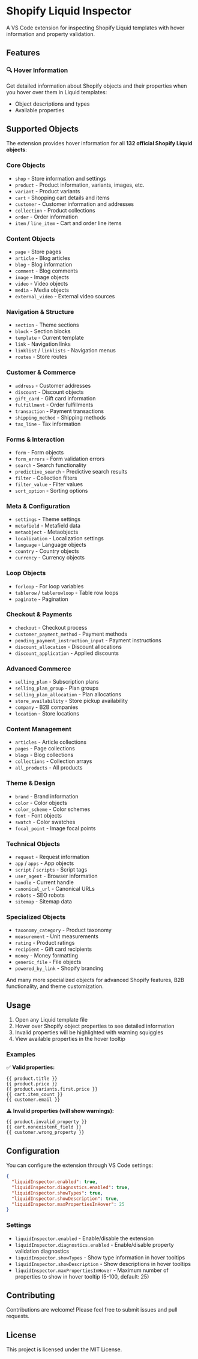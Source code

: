 # Shopify Liquid Inspector

A VS Code extension for inspecting Shopify Liquid templates with hover information and property validation.

## Features

### 🔍 Hover Information

Get detailed information about Shopify objects and their properties when you hover over them in Liquid templates:

- Object descriptions and types
- Available properties

## Supported Objects

The extension provides hover information for all **132 official Shopify Liquid objects**:

### Core Objects

- `shop` - Store information and settings
- `product` - Product information, variants, images, etc.
- `variant` - Product variants
- `cart` - Shopping cart details and items
- `customer` - Customer information and addresses
- `collection` - Product collections
- `order` - Order information
- `item` / `line_item` - Cart and order line items

### Content Objects

- `page` - Store pages
- `article` - Blog articles
- `blog` - Blog information
- `comment` - Blog comments
- `image` - Image objects
- `video` - Video objects
- `media` - Media objects
- `external_video` - External video sources

### Navigation & Structure

- `section` - Theme sections
- `block` - Section blocks
- `template` - Current template
- `link` - Navigation links
- `linklist` / `linklists` - Navigation menus
- `routes` - Store routes

### Customer & Commerce

- `address` - Customer addresses
- `discount` - Discount objects
- `gift_card` - Gift card information
- `fulfillment` - Order fulfillments
- `transaction` - Payment transactions
- `shipping_method` - Shipping methods
- `tax_line` - Tax information

### Forms & Interaction

- `form` - Form objects
- `form_errors` - Form validation errors
- `search` - Search functionality
- `predictive_search` - Predictive search results
- `filter` - Collection filters
- `filter_value` - Filter values
- `sort_option` - Sorting options

### Meta & Configuration

- `settings` - Theme settings
- `metafield` - Metafield data
- `metaobject` - Metaobjects
- `localization` - Localization settings
- `language` - Language objects
- `country` - Country objects
- `currency` - Currency objects

### Loop Objects

- `forloop` - For loop variables
- `tablerow` / `tablerowloop` - Table row loops
- `paginate` - Pagination

### Checkout & Payments

- `checkout` - Checkout process
- `customer_payment_method` - Payment methods
- `pending_payment_instruction_input` - Payment instructions
- `discount_allocation` - Discount allocations
- `discount_application` - Applied discounts

### Advanced Commerce

- `selling_plan` - Subscription plans
- `selling_plan_group` - Plan groups
- `selling_plan_allocation` - Plan allocations
- `store_availability` - Store pickup availability
- `company` - B2B companies
- `location` - Store locations

### Content Management

- `articles` - Article collections
- `pages` - Page collections
- `blogs` - Blog collections
- `collections` - Collection arrays
- `all_products` - All products

### Theme & Design

- `brand` - Brand information
- `color` - Color objects
- `color_scheme` - Color schemes
- `font` - Font objects
- `swatch` - Color swatches
- `focal_point` - Image focal points

### Technical Objects

- `request` - Request information
- `app` / `apps` - App objects
- `script` / `scripts` - Script tags
- `user_agent` - Browser information
- `handle` - Current handle
- `canonical_url` - Canonical URLs
- `robots` - SEO robots
- `sitemap` - Sitemap data

### Specialized Objects

- `taxonomy_category` - Product taxonomy
- `measurement` - Unit measurements
- `rating` - Product ratings
- `recipient` - Gift card recipients
- `money` - Money formatting
- `generic_file` - File objects
- `powered_by_link` - Shopify branding

And many more specialized objects for advanced Shopify features, B2B functionality, and theme customization.

## Usage

1. Open any Liquid template file
2. Hover over Shopify object properties to see detailed information
3. Invalid properties will be highlighted with warning squiggles
4. View available properties in the hover tooltip

### Examples

✅ **Valid properties:**

```liquid
{{ product.title }}
{{ product.price }}
{{ product.variants.first.price }}
{{ cart.item_count }}
{{ customer.email }}
```

⚠️ **Invalid properties (will show warnings):**

```liquid
{{ product.invalid_property }}
{{ cart.nonexistent_field }}
{{ customer.wrong_property }}
```

## Configuration

You can configure the extension through VS Code settings:

```json
{
  "liquidInspector.enabled": true,
  "liquidInspector.diagnostics.enabled": true,
  "liquidInspector.showTypes": true,
  "liquidInspector.showDescription": true,
  "liquidInspector.maxPropertiesInHover": 25
}
```

### Settings

- `liquidInspector.enabled` - Enable/disable the extension
- `liquidInspector.diagnostics.enabled` - Enable/disable property validation diagnostics
- `liquidInspector.showTypes` - Show type information in hover tooltips
- `liquidInspector.showDescription` - Show descriptions in hover tooltips
- `liquidInspector.maxPropertiesInHover` - Maximum number of properties to show in hover tooltip (5-100, default: 25)

## Contributing

Contributions are welcome! Please feel free to submit issues and pull requests.

## License

This project is licensed under the MIT License.
